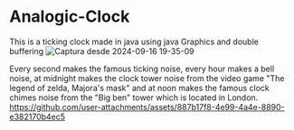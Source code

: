 # Analogic-Clock
This is a ticking clock made in java using java Graphics and double buffering
![Captura desde 2024-09-16 19-35-09](https://github.com/user-attachments/assets/f13ec57e-092b-40c3-a4e9-a1e22c436fb7)

Every second makes the famous ticking noise, every hour makes a bell noise, at midnight makes the clock tower noise from the video game "The legend of zelda, Majora's mask" and at noon makes the famous clock chimes noise from the "Big ben" tower which is located in London.
https://github.com/user-attachments/assets/887b17f8-4e99-4a4e-8890-e382170b4ec5

